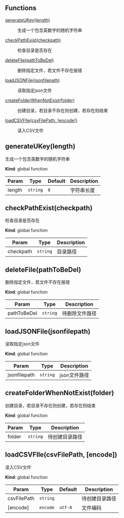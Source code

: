 ## Functions

<dl>
<dt><a href="#generateUKey">generateUKey(length)</a></dt>
<dd><p>生成一个包含英数字的随机字符串</p>
</dd>
<dt><a href="#checkPathExist">checkPathExist(checkpath)</a></dt>
<dd><p>检查目录是否存在</p>
</dd>
<dt><a href="#deleteFile">deleteFile(pathToBeDel)</a></dt>
<dd><p>删除指定文件，若文件不存在报错</p>
</dd>
<dt><a href="#loadJSONFile">loadJSONFile(jsonfilepath)</a></dt>
<dd><p>读取指定json文件</p>
</dd>
<dt><a href="#createFolderWhenNotExist">createFolderWhenNotExist(folder)</a></dt>
<dd><p>创建目录，若目录不存在则创建，若存在则结束</p>
</dd>
<dt><a href="#loadCSVFIle">loadCSVFIle(csvFilePath, [encode])</a></dt>
<dd><p>读入CSV文件</p>
</dd>
</dl>

<a name="generateUKey"></a>

## generateUKey(length)
生成一个包含英数字的随机字符串

**Kind**: global function  

| Param | Type | Default | Description |
| --- | --- | --- | --- |
| length | <code>string</code> | <code>8</code> | 字符串长度 |

<a name="checkPathExist"></a>

## checkPathExist(checkpath)
检查目录是否存在

**Kind**: global function  

| Param | Type | Description |
| --- | --- | --- |
| checkpath | <code>string</code> | 目录路径 |

<a name="deleteFile"></a>

## deleteFile(pathToBeDel)
删除指定文件，若文件不存在报错

**Kind**: global function  

| Param | Type | Description |
| --- | --- | --- |
| pathToBeDel | <code>string</code> | 待删除文件路径 |

<a name="loadJSONFile"></a>

## loadJSONFile(jsonfilepath)
读取指定json文件

**Kind**: global function  

| Param | Type | Description |
| --- | --- | --- |
| jsonfilepath | <code>string</code> | json文件路径 |

<a name="createFolderWhenNotExist"></a>

## createFolderWhenNotExist(folder)
创建目录，若目录不存在则创建，若存在则结束

**Kind**: global function  

| Param | Type | Description |
| --- | --- | --- |
| folder | <code>string</code> | 待创建目录路径 |

<a name="loadCSVFIle"></a>

## loadCSVFIle(csvFilePath, [encode])
读入CSV文件

**Kind**: global function  

| Param | Type | Default | Description |
| --- | --- | --- | --- |
| csvFilePath | <code>string</code> |  | 待创建目录路径 |
| [encode] | <code>encode</code> | <code>utf-8</code> | 文件编码 |

